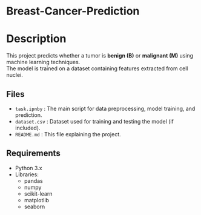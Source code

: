 # Breast-Cancer-Prediction

# Description
This project predicts whether a tumor is **benign (B)** or **malignant (M)** using machine learning techniques.  
The model is trained on a dataset containing features extracted from cell nuclei.

## Files
- `task.ipnby` : The main script for data preprocessing, model training, and prediction.  
- `dataset.csv` : Dataset used for training and testing the model (if included).  
- `README.md` : This file explaining the project.

## Requirements
- Python 3.x  
- Libraries:
  - pandas
  - numpy
  - scikit-learn
  - matplotlib
  - seaborn
